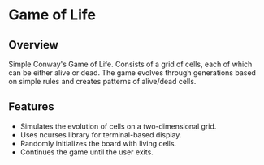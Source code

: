 # Game of Life

## Overview

Simple Conway's Game of Life. Consists of a grid of cells, each of which can be either alive or dead. The game evolves through generations based on simple rules and creates patterns of alive/dead cells.

## Features

- Simulates the evolution of cells on a two-dimensional grid.
- Uses ncurses library for terminal-based display.
- Randomly initializes the board with living cells.
- Continues the game until the user exits.
